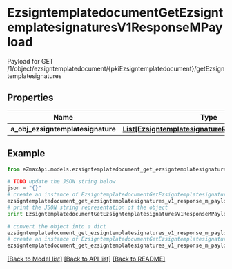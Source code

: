 # EzsigntemplatedocumentGetEzsigntemplatesignaturesV1ResponseMPayload

Payload for GET /1/object/ezsigntemplatedocument/{pkiEzsigntemplatedocument}/getEzsigntemplatesignatures

## Properties

Name | Type | Description | Notes
------------ | ------------- | ------------- | -------------
**a_obj_ezsigntemplatesignature** | [**List[EzsigntemplatesignatureResponseCompound]**](EzsigntemplatesignatureResponseCompound.md) |  | 

## Example

```python
from eZmaxApi.models.ezsigntemplatedocument_get_ezsigntemplatesignatures_v1_response_m_payload import EzsigntemplatedocumentGetEzsigntemplatesignaturesV1ResponseMPayload

# TODO update the JSON string below
json = "{}"
# create an instance of EzsigntemplatedocumentGetEzsigntemplatesignaturesV1ResponseMPayload from a JSON string
ezsigntemplatedocument_get_ezsigntemplatesignatures_v1_response_m_payload_instance = EzsigntemplatedocumentGetEzsigntemplatesignaturesV1ResponseMPayload.from_json(json)
# print the JSON string representation of the object
print EzsigntemplatedocumentGetEzsigntemplatesignaturesV1ResponseMPayload.to_json()

# convert the object into a dict
ezsigntemplatedocument_get_ezsigntemplatesignatures_v1_response_m_payload_dict = ezsigntemplatedocument_get_ezsigntemplatesignatures_v1_response_m_payload_instance.to_dict()
# create an instance of EzsigntemplatedocumentGetEzsigntemplatesignaturesV1ResponseMPayload from a dict
ezsigntemplatedocument_get_ezsigntemplatesignatures_v1_response_m_payload_form_dict = ezsigntemplatedocument_get_ezsigntemplatesignatures_v1_response_m_payload.from_dict(ezsigntemplatedocument_get_ezsigntemplatesignatures_v1_response_m_payload_dict)
```
[[Back to Model list]](../README.md#documentation-for-models) [[Back to API list]](../README.md#documentation-for-api-endpoints) [[Back to README]](../README.md)


